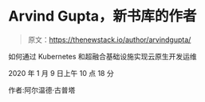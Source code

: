 # Arvind Gupta，新书库的作者

> 原文：<https://thenewstack.io/author/arvindgupta/>

如何通过 Kubernetes 和超融合基础设施实现云原生开发运维

2020 年 1 月 9 日上午 10 点 18 分

作者:阿尔温德·古普塔